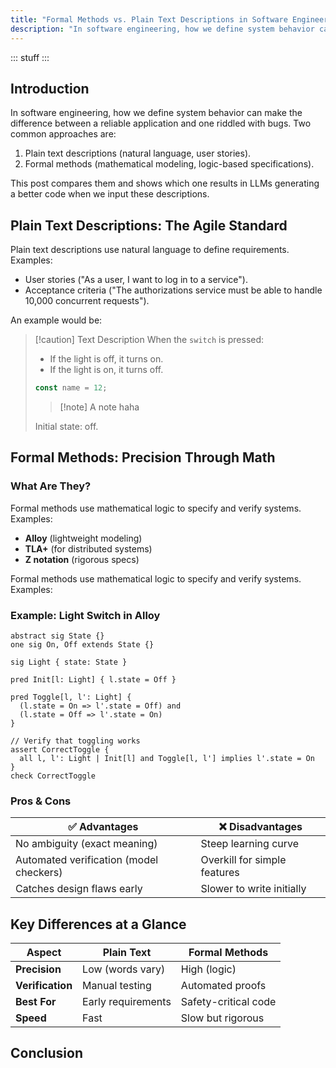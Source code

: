 ```yaml
---
title: "Formal Methods vs. Plain Text Descriptions in Software Engineering"
description: "In software engineering, how we define system behavior can make the difference between a reliable application and one riddled with bugs."
---
```


:::
stuff
:::

## Introduction

In software engineering, how we define system behavior can make the difference between a reliable application and one
riddled with bugs. Two common approaches are:

1. Plain text descriptions (natural language, user stories).
2. Formal methods (mathematical modeling, logic-based specifications).

This post compares them and shows which one results in LLMs generating a better code when we input these descriptions.

## Plain Text Descriptions: The Agile Standard

Plain text descriptions use natural language to define requirements. Examples:

- User stories ("As a user, I want to log in to a service").
- Acceptance criteria ("The authorizations service must be able to handle 10,000 concurrent requests").

An example would be:

> [!caution] Text Description 
> When the `switch` is pressed:
> - If the light is off, it turns on.
> - If the light is on, it turns off.
> ```js
> const name = 12;
> ```
> > [!note] A note
> > haha
> 
> Initial state: off.


## Formal Methods: Precision Through Math

### What Are They?

Formal methods use mathematical logic to specify and verify systems. Examples:

- **Alloy** (lightweight modeling)
- **TLA+** (for distributed systems)
- **Z notation** (rigorous specs)

<div class="sidebar">
    Formal methods use mathematical logic to specify and verify systems. Examples:
</div>

### Example: Light Switch in Alloy

```
abstract sig State {}
one sig On, Off extends State {}

sig Light { state: State }

pred Init[l: Light] { l.state = Off }

pred Toggle[l, l': Light] {
  (l.state = On => l'.state = Off) and
  (l.state = Off => l'.state = On)
}

// Verify that toggling works
assert CorrectToggle {
  all l, l': Light | Init[l] and Toggle[l, l'] implies l'.state = On
}
check CorrectToggle
```  

### Pros & Cons

| ✅ **Advantages**                        | ❌ **Disadvantages**          |  
|-----------------------------------------|------------------------------|  
| No ambiguity (exact meaning)            | Steep learning curve         |  
| Automated verification (model checkers) | Overkill for simple features |  
| Catches design flaws early              | Slower to write initially    |  

## Key Differences at a Glance

| **Aspect**       | **Plain Text**     | **Formal Methods**   |  
|------------------|--------------------|----------------------|  
| **Precision**    | Low (words vary)   | High (logic)         |  
| **Verification** | Manual testing     | Automated proofs     |  
| **Best For**     | Early requirements | Safety-critical code |  
| **Speed**        | Fast               | Slow but rigorous    |  



## Conclusion

